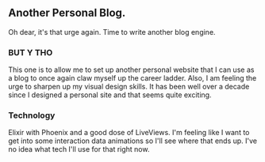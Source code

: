 ## Another Personal Blog.

Oh dear, it's that urge again. Time to write another blog engine. 


### BUT Y THO
 
This one is to allow me to set up another personal website that I can use as a blog to once again claw myself up the career ladder. Also, I am feeling the urge to sharpen up my visual design skills. It has been well over a decade since I designed a personal site and that seems quite exciting.


### Technology

Elixir with Phoenix and a good dose of LiveViews. I'm feeling like I want to get into some interaction data animations so I'll see where that ends up. I've no idea what tech I'll use for that right now.

